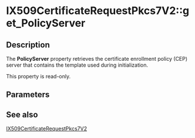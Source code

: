 # IX509CertificateRequestPkcs7V2::get_PolicyServer

## Description

The **PolicyServer** property retrieves the certificate enrollment policy (CEP) server that contains the template used during initialization.

This property is read-only.

## Parameters

## See also

[IX509CertificateRequestPkcs7V2](https://learn.microsoft.com/windows/desktop/api/certenroll/nn-certenroll-ix509certificaterequestpkcs7v2)